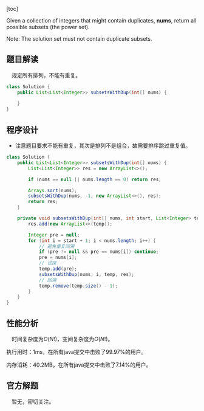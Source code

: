 [toc]

Given a collection of integers that might contain duplicates, **nums**, return all possible subsets (the power set).

Note: The solution set must not contain duplicate subsets.



## 题目解读

&emsp;规定所有排列，不能有重复。

```java
class Solution {
    public List<List<Integer>> subsetsWithDup(int[] nums) {
        
    }
}
```

## 程序设计

* 注意题目要求不能有重复，其次是排列不是组合，故需要排序跳过重复值。

```java
class Solution {
    public List<List<Integer>> subsetsWithDup(int[] nums) {
        List<List<Integer>> res = new ArrayList<>();

        if (nums == null || nums.length == 0) return res;

        Arrays.sort(nums);
        subsetsWithDup(nums, -1, new ArrayList<>(), res);
        return res;
    }

    private void subsetsWithDup(int[] nums, int start, List<Integer> temp, List<List<Integer>> res) {
        res.add(new ArrayList<>(temp));

        Integer pre = null;
        for (int i = start + 1; i < nums.length; i++) {
            // 避免重复回溯
            if (pre != null && pre == nums[i]) continue;
            pre = nums[i];
            // 试探
            temp.add(pre);
            subsetsWithDup(nums, i, temp, res);
            // 回溯
            temp.remove(temp.size() - 1);
        }
    } 
}
```

## 性能分析

&emsp;时间复杂度为$O(N!)$，空间复杂度为$O(N!)$。

执行用时：1ms，在所有java提交中击败了99.97%的用户。

内存消耗：40.2MB，在所有java提交中击败了7.14%的用户。

## 官方解题

&emsp;暂无，密切关注。